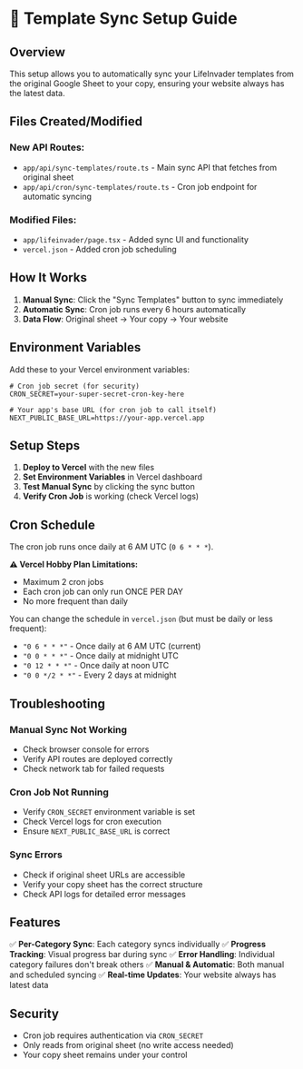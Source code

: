 # 🔄 Template Sync Setup Guide

## Overview

This setup allows you to automatically sync your LifeInvader templates from the original Google Sheet to your copy, ensuring your website always has the latest data.

## Files Created/Modified

### New API Routes:

- `app/api/sync-templates/route.ts` - Main sync API that fetches from original sheet
- `app/api/cron/sync-templates/route.ts` - Cron job endpoint for automatic syncing

### Modified Files:

- `app/lifeinvader/page.tsx` - Added sync UI and functionality
- `vercel.json` - Added cron job scheduling

## How It Works

1. **Manual Sync**: Click the "Sync Templates" button to sync immediately
2. **Automatic Sync**: Cron job runs every 6 hours automatically
3. **Data Flow**: Original sheet → Your copy → Your website

## Environment Variables

Add these to your Vercel environment variables:

```env
# Cron job secret (for security)
CRON_SECRET=your-super-secret-cron-key-here

# Your app's base URL (for cron job to call itself)
NEXT_PUBLIC_BASE_URL=https://your-app.vercel.app
```

## Setup Steps

1. **Deploy to Vercel** with the new files
2. **Set Environment Variables** in Vercel dashboard
3. **Test Manual Sync** by clicking the sync button
4. **Verify Cron Job** is working (check Vercel logs)

## Cron Schedule

The cron job runs once daily at 6 AM UTC (`0 6 * * *`). 

**⚠️ Vercel Hobby Plan Limitations:**
- Maximum 2 cron jobs
- Each cron job can only run ONCE PER DAY
- No more frequent than daily

You can change the schedule in `vercel.json` (but must be daily or less frequent):

- `"0 6 * * *"` - Once daily at 6 AM UTC (current)
- `"0 0 * * *"` - Once daily at midnight UTC
- `"0 12 * * *"` - Once daily at noon UTC
- `"0 0 */2 * *"` - Every 2 days at midnight

## Troubleshooting

### Manual Sync Not Working

- Check browser console for errors
- Verify API routes are deployed correctly
- Check network tab for failed requests

### Cron Job Not Running

- Verify `CRON_SECRET` environment variable is set
- Check Vercel logs for cron execution
- Ensure `NEXT_PUBLIC_BASE_URL` is correct

### Sync Errors

- Check if original sheet URLs are accessible
- Verify your copy sheet has the correct structure
- Check API logs for detailed error messages

## Features

✅ **Per-Category Sync**: Each category syncs individually
✅ **Progress Tracking**: Visual progress bar during sync
✅ **Error Handling**: Individual category failures don't break others
✅ **Manual & Automatic**: Both manual and scheduled syncing
✅ **Real-time Updates**: Your website always has latest data

## Security

- Cron job requires authentication via `CRON_SECRET`
- Only reads from original sheet (no write access needed)
- Your copy sheet remains under your control
